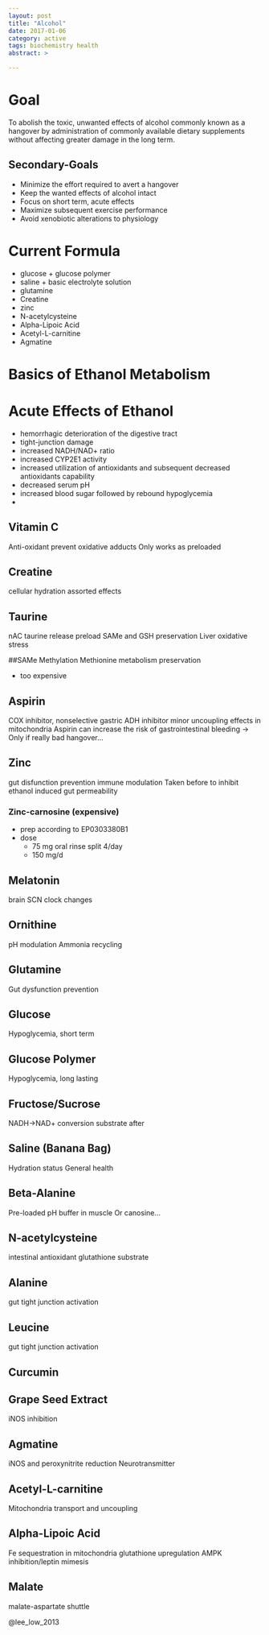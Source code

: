 ```yaml
---
layout: post
title: "Alcohol"
date: 2017-01-06
category: active
tags: biochemistry health
abstract: >

---
```

<!--more-->

# Goal
To abolish the toxic, unwanted effects of alcohol commonly known as a hangover by administration of commonly available dietary supplements without affecting greater damage in the long term.

## Secondary-Goals
* Minimize the effort required to avert a hangover
* Keep the wanted effects of alcohol intact
* Focus on short term, acute effects
* Maximize subsequent exercise performance
* Avoid xenobiotic alterations to physiology

# Current Formula

* glucose + glucose polymer
* saline + basic electrolyte solution
* glutamine
* Creatine
* zinc
* N-acetylcysteine
* Alpha-Lipoic Acid
* Acetyl-L-carnitine
* Agmatine

# Basics of Ethanol Metabolism

# Acute Effects of Ethanol

* hemorrhagic deterioration of the digestive tract
* tight-junction damage
* increased NADH/NAD+ ratio
* increased CYP2E1 activity
* increased utilization of antioxidants and subsequent decreased antioxidants capability
* decreased serum pH
* increased blood sugar followed by rebound hypoglycemia
* 

## Vitamin C
Anti-oxidant prevent oxidative adducts
Only works as preloaded

## Creatine
cellular hydration
assorted effects

## Taurine
nAC taurine release preload
SAMe and GSH preservation
Liver oxidative stress

##SAMe
Methylation
Methionine metabolism preservation
- too expensive

## Aspirin
COX inhibitor, nonselective
gastric ADH inhibitor
minor uncoupling effects in mitochondria
Aspirin can increase the risk of gastrointestinal bleeding
-> Only if really bad hangover...

## Zinc
gut disfunction prevention
immune modulation
Taken before to inhibit ethanol induced gut permeability

### Zinc-carnosine (expensive)
* prep according to EP0303380B1
* dose
  - 75 mg oral rinse split 4/day
  - 150 mg/d

## Melatonin
brain SCN clock changes

## Ornithine
pH modulation
Ammonia recycling

## Glutamine
Gut dysfunction prevention

## Glucose
Hypoglycemia, short term

## Glucose Polymer
Hypoglycemia, long lasting

## Fructose/Sucrose
NADH->NAD+ conversion substrate
after

## Saline (Banana Bag)
Hydration status
General health

## Beta-Alanine
Pre-loaded pH buffer in muscle
Or canosine...

## N-acetylcysteine
intestinal antioxidant
glutathione substrate

## Alanine
gut tight junction activation

## Leucine
gut tight junction activation

## Curcumin

## Grape Seed Extract
iNOS inhibition

## Agmatine
iNOS and peroxynitrite reduction
Neurotransmitter

## Acetyl-L-carnitine
Mitochondria transport and uncoupling

## Alpha-Lipoic Acid
Fe sequestration in mitochondria
glutathione upregulation
AMPK inhibition/leptin mimesis

## Malate
malate-aspartate shuttle

@lee_low_2013

[#bibliography]: #
